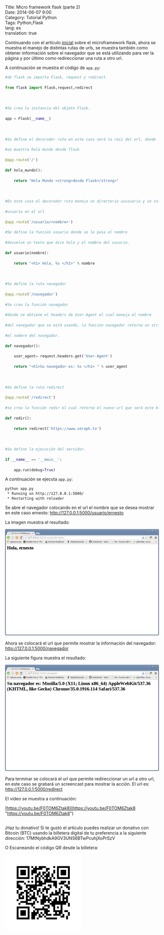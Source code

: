 Title: Micro framework flask (parte 2)  
Date: 2014-06-07 9:00  
Category: Tutorial Python  
Tags: Python,Flask  
lang: es  
translation: true  

Continuando con el artículo [inicial](https://www.seraph.to/micro-framework-de-desarrollo-web-flask.html#micro-framework-de-desarrollo-web-flask) sobre el microframework flask, ahora se muestra el manejo de distintas rutas de urls, se muestra también como obtener información sobre el navegador que se está utilizando para ver la página y por último como redireccionar una ruta a otro url.

A continuación se muestra el código de `app.py`:
```python
#de flask se importa Flask, request y redirect.

from flask import Flask,request,redirect



#Se crea la instancia del objeto Flask.

app = Flask(__name__)



#Se define el decorador ruta en este caso será la raíz del url, donde

#se muestra hola mundo desde flask

@app.route('/')

def hola_mundo():

    return "Hola Mundo <strong>desde Flask</strong>"



#En este caso el decorador ruta maneja un directorio ususuario y se coloca el nombre del 

#usuario en el url 

@app.route('/usuario/<nombre>')

#Se define la función usuario donde se le pasa el nombre

#devuelve un texto que dice hola y el nombre del usuario.

def usuario(nombre):

    return "<h1> Hola, %s </h1>" % nombre



#Se define la ruta navegador

@app.route('/navegador')

#Se crea la función navegador

#donde se obtiene el headers de User-Agent el cual maneja el nombre

#del navegador que se está usando, la función navegador retorna un string con

#el nombre del navegador.

def navegador():

    user_agent= request.headers.get('User-Agent')

    return "<h1>Su navegador es: %s </h1> " % user_agent



#Se define la ruta redirect

@app.route('/redirect')

#se crea la función redir el cual retorna el nuevo url que será este blog.

def redir():

    return redirect('https://www.seraph.to')



#Se define la ejecución del servidor.

if __name__ == '__main__':

    app.run(debug=True)

```

A continuación se ejecuta `app.py`:
```
python app.py 
 * Running on http://127.0.0.1:5000/
 * Restarting with reloader
```
Se abre el navegador colocando en el url el nombre que se desea mostrar en este caso ernesto:
http://127.0.0.1:5000/usuario/ernesto

La imagen muestra el resultado:

![](./images/microframeworkflask2-1.png)


Ahora se colocará el url que permite mostrar la información del navegador:
http://127.0.0.1:5000/navegador

La siguiente figura muestra el resultado:

![](./images/microframeworkflask2-2.png)

Para terminar se colocará el url que permite redireccionar un url a otro url, en este caso se grabará un screencast para mostrar la acción.
El url es: http://127.0.0.1:5000/redirect

El vídeo se muestra a continuación: 

[https://youtu.be/F0TOM6Ztak8](https://youtu.be/F0TOM6Ztak8 "https://youtu.be/F0TOM6Ztak8")


##  ##
¡Haz tu donativo!
Si te gustó el artículo puedes realizar un donativo con Bitcoin (BTC)
usando la billetera digital de tu preferencia a la siguiente
dirección: 17MtNybhdkA9GV3UNS6BTwPcuhjXoPrSzV

O Escaneando el código QR desde la billetera:

![17MtNybhdkA9GV3UNS6BTwPcuhjXoPrSzV](./images/17MtNybhdkA9GV3UNS6BTwPcuhjXoPrSzV.png)